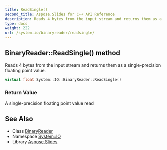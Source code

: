 ```yaml
---
title: ReadSingle()
second_title: Aspose.Slides for C++ API Reference
description: Reads 4 bytes from the input stream and returns them as a single-precision floating point value.
type: docs
weight: 222
url: /system.io/binaryreader/readsingle/
---
```

## BinaryReader::ReadSingle() method


Reads 4 bytes from the input stream and returns them as a single-precision floating point value.

```cpp
virtual float System::IO::BinaryReader::ReadSingle()
```


### Return Value

A single-precision floating point value read

## See Also

* Class [BinaryReader](../)
* Namespace [System::IO](../../)
* Library [Aspose.Slides](../../../)